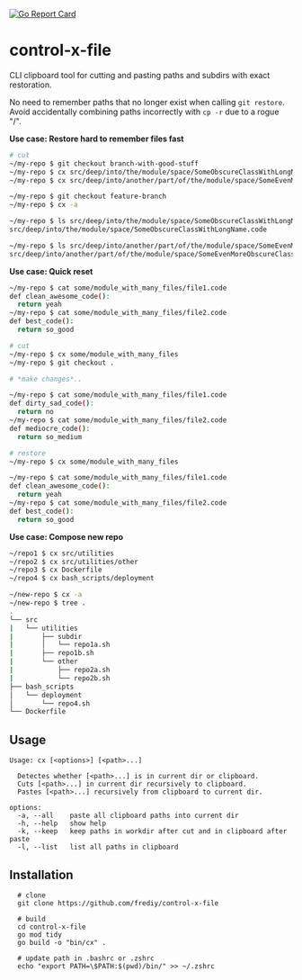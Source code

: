 [![Go Report Card](https://goreportcard.com/badge/github.com/frediy/control-x-file)](https://goreportcard.com/report/github.com/frediy/control-x-file)

# control-x-file
CLI clipboard tool for cutting and pasting paths and subdirs with exact restoration.

No need to remember paths that no longer exist when calling `git restore`. Avoid accidentally combining paths incorrectly  with `cp -r` due to a rogue "/".


**Use case: Restore hard to remember files fast**
```bash
# cut
~/my-repo $ git checkout branch-with-good-stuff
~/my-repo $ cx src/deep/into/the/module/space/SomeObscureClassWithLongName.code
~/my-repo $ cx src/deep/into/another/part/of/the/module/space/SomeEvenMoreObscureClassWithLongName.code

~/my-repo $ git checkout feature-branch
~/my-repo $ cx -a

~/my-repo $ ls src/deep/into/the/module/space/SomeObscureClassWithLongName.code
src/deep/into/the/module/space/SomeObscureClassWithLongName.code

~/my-repo $ ls src/deep/into/another/part/of/the/module/space/SomeEvenMoreObscureClassWithLongName.code
src/deep/into/another/part/of/the/module/space/SomeEvenMoreObscureClassWithLongName.code
```


**Use case: Quick reset**
```bash
~/my-repo $ cat some/module_with_many_files/file1.code
def clean_awesome_code():
  return yeah
~/my-repo $ cat some/module_with_many_files/file2.code
def best_code():
  return so_good

# cut
~/my-repo $ cx some/module_with_many_files
~/my-repo $ git checkout .

# *make changes*..

~/my-repo $ cat some/module_with_many_files/file1.code
def dirty_sad_code():
  return no
~/my-repo $ cat some/module_with_many_files/file2.code
def mediocre_code():
  return so_medium

# restore
~/my-repo $ cx some/module_with_many_files

~/my-repo $ cat some/module_with_many_files/file1.code
def clean_awesome_code():
  return yeah
~/my-repo $ cat some/module_with_many_files/file2.code
def best_code():
  return so_good
```

**Use case: Compose new repo**
```bash
~/repo1 $ cx src/utilities
~/repo2 $ cx src/utilities/other
~/repo3 $ cx Dockerfile
~/repo4 $ cx bash_scripts/deployment

~/new-repo $ cx -a
~/new-repo $ tree .
.
└── src
|   └── utilities
|       ├── subdir
|       │   └── repo1a.sh
|       ├── repo1b.sh
|       └── other
|           ├── repo2a.sh
|           └── repo2b.sh
├── bash_scripts
│   └── deployment
│       └── repo4.sh
└── Dockerfile
```

## Usage
```
Usage: cx [<options>] [<path>...]

  Detectes whether [<path>...] is in current dir or clipboard.
  Cuts [<path>...] in current dir recursively to clipboard.
  Pastes [<path>...] recursively from clipboard to current dir.

options:
  -a, --all    paste all clipboard paths into current dir
  -h, --help   show help
  -k, --keep   keep paths in workdir after cut and in clipboard after paste
  -l, --list   list all paths in clipboard
```

## Installation
```
  # clone
  git clone https://github.com/frediy/control-x-file

  # build
  cd control-x-file
  go mod tidy
  go build -o "bin/cx" .

  # update path in .bashrc or .zshrc
  echo "export PATH=\$PATH:$(pwd)/bin/" >> ~/.zshrc
```